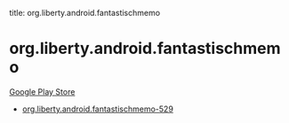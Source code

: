 title: org.liberty.android.fantastischmemo
# org.liberty.android.fantastischmemo


[Google Play Store](https://play.google.com/store/apps/details?id=org.liberty.android.fantastischmemo)


* [org.liberty.android.fantastischmemo-529](./org.liberty.android.fantastischmemo-529/)